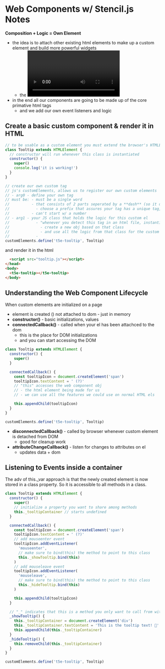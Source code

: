 # Web Components w/ Stencil.js Notes

**Composition + Logic = Own Element**

- the idea is to attach other existing html elements to make up a custom element and build more powerful widgets
  - the <video> tag is like this
- in the end all our components are going to be made up of the core primative html tags
  - and we add our own event listeners and logic

## Create a basic custom component & render it in HTML

```js
// to be usable as a custom element you must extend the browser's HTMLElement class to create autonomous custom elements
class Tooltip extends HTMLElement {
  // constructor will run whenever this class is instantiated
  constructor() {
    super()
    console.log('it is working!')
  }
}

// create our own custom tag
// js's customElements, allows us to register our own custom elements
// - arg0 - define your own tag
// must be: - must be a single word
//          - that consists of 2 parts seperated by a **dash** (so it doesn't conflict w/ built in tags)
//            - choose a prefix that assures your tag has a unique tag, so users don't have clashes w/ other custom libraries
//          - can't start w/ a number
// - arg1 - your JS class that holds the logic for this custom el
//            - "whenever you detect this tag in an html file, instantiate this class"
//              - create a new obj based on that class
//              - and use all the logic from that class for the custom element
//            -
customElements.define('t5e-tooltip', Tooltip)
```

and render it in the html

```html
  <script src="tooltip.js"></script>
</head>
<body>
  <t5e-tooltip></t5e-tooltip>
</body>
```

## Understanding the Web Component Lifecycle

When custom elements are initialized on a page

- element is created () not attached to dom - just in memory
- **constructor()** - basic initializations, values
- **connectedCallback()** - called when your el has been attachced to the dom
  - this is the place for DOM initializations
  - and you can start accessing the DOM

```js
class Tooltip extends HTMLElement {
  constructor() {
    super()
  }

  connectedCallback() {
    const tooltipIcon = document.createElement('span')
    tooltipIcon.textContent = ' (?)'
    // "this" accesses the web component obj
    // - the html element being made for us
    // - we can use all the features we could use on normal HTML els

    this.appendChild(tooltipIcon)
  }
}

customElements.define('t5e-tooltip', Tooltip)
```

- **disconnectedCallback()** - called by browser whenever custom element is detached from DOM
  - good for cleanup work
- **attributeChangeCallback()** - listen for changes to attributes on el
  - updates data + dom

## Listening to Events inside a container

The adv of this.\_var approach is that the newly created element is now stored in a class property. So it is accessible to all methods in a class.

```js
class Tooltip extends HTMLElement {
  constructor() {
    super()
    // initialize a property you want to share among methods
    this._tooltipContainer // starts undefined
  }

  connectedCallback() {
    const tooltipIcon = document.createElement('span')
    tooltipIcon.textContent = ' (?)'
    // add mouseenter event
    tooltipIcon.addEventListener(
      'mouseenter',
      // make sure to bind(this) the method to point to this class
      this._showTooltip.bind(this)
    )
    // add mouseleave event
    tooltipIcon.addEventListener(
      'mouseleave',
      // make sure to bind(this) the method to point to this class
      this._hideTooltip.bind(this)
    )

    this.appendChild(tooltipIcon)
  }

  // "_" indicates that this is a method you only want to call from within this class, JS doesn't have public/private properties/methods
  _showTooltip() {
    this._tooltipContainer = document.createElement('div')
    this._tooltipContainer.textContent = 'This is the tooltip text! 🤗'
    this.appendChild(this._tooltipContainer)
  }
  _hideTooltip() {
    this.removeChild(this._tooltipContainer)
  }
}

customElements.define('t5e-tooltip', Tooltip)
```
